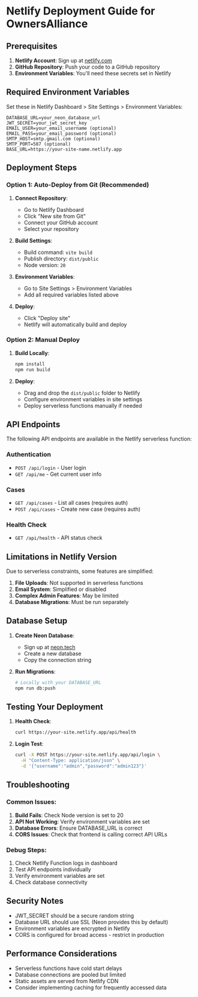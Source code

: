 # Netlify Deployment Guide for OwnersAlliance

## Prerequisites

1. **Netlify Account**: Sign up at [netlify.com](https://netlify.com)
2. **GitHub Repository**: Push your code to a GitHub repository
3. **Environment Variables**: You'll need these secrets set in Netlify

## Required Environment Variables

Set these in Netlify Dashboard > Site Settings > Environment Variables:

```
DATABASE_URL=your_neon_database_url
JWT_SECRET=your_jwt_secret_key
EMAIL_USER=your_email_username (optional)
EMAIL_PASS=your_email_password (optional)
SMTP_HOST=smtp.gmail.com (optional)
SMTP_PORT=587 (optional)
BASE_URL=https://your-site-name.netlify.app
```

## Deployment Steps

### Option 1: Auto-Deploy from Git (Recommended)

1. **Connect Repository**:
   - Go to Netlify Dashboard
   - Click "New site from Git"
   - Connect your GitHub account
   - Select your repository

2. **Build Settings**:
   - Build command: `vite build`
   - Publish directory: `dist/public`
   - Node version: `20`

3. **Environment Variables**:
   - Go to Site Settings > Environment Variables
   - Add all required variables listed above

4. **Deploy**:
   - Click "Deploy site"
   - Netlify will automatically build and deploy

### Option 2: Manual Deploy

1. **Build Locally**:
   ```bash
   npm install
   npm run build
   ```

2. **Deploy**:
   - Drag and drop the `dist/public` folder to Netlify
   - Configure environment variables in site settings
   - Deploy serverless functions manually if needed

## API Endpoints

The following API endpoints are available in the Netlify serverless function:

### Authentication
- `POST /api/login` - User login
- `GET /api/me` - Get current user info

### Cases
- `GET /api/cases` - List all cases (requires auth)
- `POST /api/cases` - Create new case (requires auth)

### Health Check
- `GET /api/health` - API status check

## Limitations in Netlify Version

Due to serverless constraints, some features are simplified:

1. **File Uploads**: Not supported in serverless functions
2. **Email System**: Simplified or disabled
3. **Complex Admin Features**: May be limited
4. **Database Migrations**: Must be run separately

## Database Setup

1. **Create Neon Database**:
   - Sign up at [neon.tech](https://neon.tech)
   - Create a new database
   - Copy the connection string

2. **Run Migrations**:
   ```bash
   # Locally with your DATABASE_URL
   npm run db:push
   ```

## Testing Your Deployment

1. **Health Check**:
   ```bash
   curl https://your-site.netlify.app/api/health
   ```

2. **Login Test**:
   ```bash
   curl -X POST https://your-site.netlify.app/api/login \
     -H "Content-Type: application/json" \
     -d '{"username":"admin","password":"admin123"}'
   ```

## Troubleshooting

### Common Issues:

1. **Build Fails**: Check Node version is set to 20
2. **API Not Working**: Verify environment variables are set
3. **Database Errors**: Ensure DATABASE_URL is correct
4. **CORS Issues**: Check that frontend is calling correct API URLs

### Debug Steps:

1. Check Netlify Function logs in dashboard
2. Test API endpoints individually
3. Verify environment variables are set
4. Check database connectivity

## Security Notes

- JWT_SECRET should be a secure random string
- Database URL should use SSL (Neon provides this by default)
- Environment variables are encrypted in Netlify
- CORS is configured for broad access - restrict in production

## Performance Considerations

- Serverless functions have cold start delays
- Database connections are pooled but limited
- Static assets are served from Netlify CDN
- Consider implementing caching for frequently accessed data